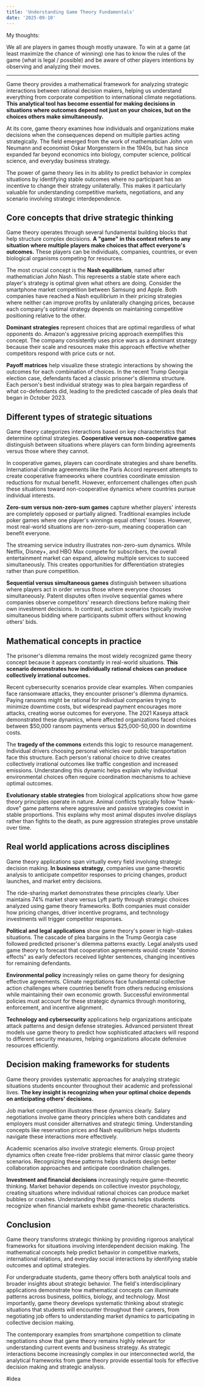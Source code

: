 ```yaml
---
title: 'Understanding Game Theory Fundamentals'
date: '2025-09-10'
---
```

My thoughts:

We all are players in games though mostly unaware.
To win at a game (at least maximize the chance of winning) one has to know the rules of the game (what is legal / possible) and be aware of other players intentions by observing and analyzing their moves.

-------

Game theory provides a mathematical framework for analyzing strategic interactions between rational decision makers, helping us understand everything from corporate competition to international climate negotiations. **This analytical tool has become essential for making decisions in situations where outcomes depend not just on your choices, but on the choices others make simultaneously.**

At its core, game theory examines how individuals and organizations make decisions when the consequences depend on multiple parties acting strategically. The field emerged from the work of mathematician John von Neumann and economist Oskar Morgenstern in the 1940s, but has since expanded far beyond economics into biology, computer science, political science, and everyday business strategy.

The power of game theory lies in its ability to predict behavior in complex situations by identifying stable outcomes where no participant has an incentive to change their strategy unilaterally. This makes it particularly valuable for understanding competitive markets, negotiations, and any scenario involving strategic interdependence.

## Core concepts that drive strategic thinking

Game theory operates through several fundamental building blocks that help structure complex decisions. **A "game" in this context refers to any situation where multiple players make choices that affect everyone's outcomes.** These players can be individuals, companies, countries, or even biological organisms competing for resources.

The most crucial concept is the **Nash equilibrium**, named after mathematician John Nash. This represents a stable state where each player's strategy is optimal given what others are doing. Consider the smartphone market competition between Samsung and Apple. Both companies have reached a Nash equilibrium in their pricing strategies where neither can improve profits by unilaterally changing prices, because each company's optimal strategy depends on maintaining competitive positioning relative to the other.

**Dominant strategies** represent choices that are optimal regardless of what opponents do. Amazon's aggressive pricing approach exemplifies this concept. The company consistently uses price wars as a dominant strategy because their scale and resources make this approach effective whether competitors respond with price cuts or not.

**Payoff matrices** help visualize these strategic interactions by showing the outcomes for each combination of choices. In the recent Trump Georgia election case, defendants faced a classic prisoner's dilemma structure. Each person's best individual strategy was to plea bargain regardless of what co-defendants did, leading to the predicted cascade of plea deals that began in October 2023.

## Different types of strategic situations

Game theory categorizes interactions based on key characteristics that determine optimal strategies. **Cooperative versus non-cooperative games** distinguish between situations where players can form binding agreements versus those where they cannot.

In cooperative games, players can coordinate strategies and share benefits. International climate agreements like the Paris Accord represent attempts to create cooperative frameworks where countries coordinate emission reductions for mutual benefit. However, enforcement challenges often push these situations toward non-cooperative dynamics where countries pursue individual interests.

**Zero-sum versus non-zero-sum games** capture whether players' interests are completely opposed or partially aligned. Traditional examples include poker games where one player's winnings equal others' losses. However, most real-world situations are non-zero-sum, meaning cooperation can benefit everyone.

The streaming service industry illustrates non-zero-sum dynamics. While Netflix, Disney+, and HBO Max compete for subscribers, the overall entertainment market can expand, allowing multiple services to succeed simultaneously. This creates opportunities for differentiation strategies rather than pure competition.

**Sequential versus simultaneous games** distinguish between situations where players act in order versus those where everyone chooses simultaneously. Patent disputes often involve sequential games where companies observe competitors' research directions before making their own investment decisions. In contrast, auction scenarios typically involve simultaneous bidding where participants submit offers without knowing others' bids.

## Mathematical concepts in practice

The prisoner's dilemma remains the most widely recognized game theory concept because it appears constantly in real-world situations. **This scenario demonstrates how individually rational choices can produce collectively irrational outcomes.**

Recent cybersecurity scenarios provide clear examples. When companies face ransomware attacks, they encounter prisoner's dilemma dynamics. Paying ransoms might be rational for individual companies trying to minimize downtime costs, but widespread payment encourages more attacks, creating worse outcomes for everyone. The 2021 Kaseya attack demonstrated these dynamics, where affected organizations faced choices between $50,000 ransom payments versus $25,000-50,000 in downtime costs.

The **tragedy of the commons** extends this logic to resource management. Individual drivers choosing personal vehicles over public transportation face this structure. Each person's rational choice to drive creates collectively irrational outcomes like traffic congestion and increased emissions. Understanding this dynamic helps explain why individual environmental choices often require coordination mechanisms to achieve optimal outcomes.

**Evolutionary stable strategies** from biological applications show how game theory principles operate in nature. Animal conflicts typically follow "hawk-dove" game patterns where aggressive and passive strategies coexist in stable proportions. This explains why most animal disputes involve displays rather than fights to the death, as pure aggression strategies prove unstable over time.

## Real world applications across disciplines

Game theory applications span virtually every field involving strategic decision making. **In business strategy**, companies use game-theoretic analysis to anticipate competitor responses to pricing changes, product launches, and market entry decisions.

The ride-sharing market demonstrates these principles clearly. Uber maintains 74% market share versus Lyft partly through strategic choices analyzed using game theory frameworks. Both companies must consider how pricing changes, driver incentive programs, and technology investments will trigger competitor responses.

**Political and legal applications** show game theory's power in high-stakes situations. The cascade of plea bargains in the Trump Georgia case followed predicted prisoner's dilemma patterns exactly. Legal analysts used game theory to forecast that cooperation agreements would create "domino effects" as early defectors received lighter sentences, changing incentives for remaining defendants.

**Environmental policy** increasingly relies on game theory for designing effective agreements. Climate negotiations face fundamental collective action challenges where countries benefit from others reducing emissions while maintaining their own economic growth. Successful environmental policies must account for these strategic dynamics through monitoring, enforcement, and incentive alignment.

**Technology and cybersecurity** applications help organizations anticipate attack patterns and design defense strategies. Advanced persistent threat models use game theory to predict how sophisticated attackers will respond to different security measures, helping organizations allocate defensive resources efficiently.

## Decision making frameworks for students

Game theory provides systematic approaches for analyzing strategic situations students encounter throughout their academic and professional lives. **The key insight is recognizing when your optimal choice depends on anticipating others' decisions.**

Job market competition illustrates these dynamics clearly. Salary negotiations involve game theory principles where both candidates and employers must consider alternatives and strategic timing. Understanding concepts like reservation prices and Nash equilibrium helps students navigate these interactions more effectively.

Academic scenarios also involve strategic elements. Group project dynamics often create free-rider problems that mirror classic game theory scenarios. Recognizing these patterns helps students design better collaboration approaches and anticipate coordination challenges.

**Investment and financial decisions** increasingly require game-theoretic thinking. Market behavior depends on collective investor psychology, creating situations where individual rational choices can produce market bubbles or crashes. Understanding these dynamics helps students recognize when financial markets exhibit game-theoretic characteristics.

## Conclusion

Game theory transforms strategic thinking by providing rigorous analytical frameworks for situations involving interdependent decision making. The mathematical concepts help predict behavior in competitive markets, international relations, and everyday social interactions by identifying stable outcomes and optimal strategies.

For undergraduate students, game theory offers both analytical tools and broader insights about strategic behavior. The field's interdisciplinary applications demonstrate how mathematical concepts can illuminate patterns across business, politics, biology, and technology. Most importantly, game theory develops systematic thinking about strategic situations that students will encounter throughout their careers, from negotiating job offers to understanding market dynamics to participating in collective decision making.

The contemporary examples from smartphone competition to climate negotiations show that game theory remains highly relevant for understanding current events and business strategy. As strategic interactions become increasingly complex in our interconnected world, the analytical frameworks from game theory provide essential tools for effective decision making and strategic analysis.

#idea
